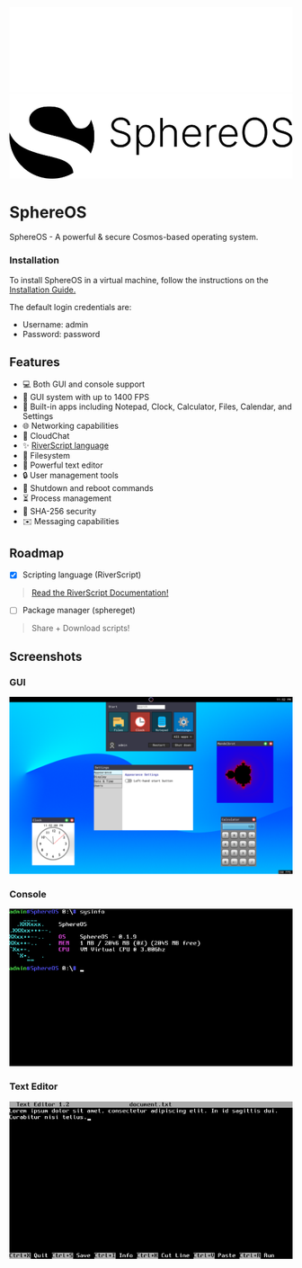![SphereOS logo](/Art/logo_light.png#gh-dark-mode-only)
![SphereOS logo](/Art/logo_dark.png#gh-light-mode-only)

# SphereOS
SphereOS - A powerful & secure Cosmos-based operating system.
### Installation
To install SphereOS in a virtual machine, follow the instructions on the [Installation Guide.](https://github.com/Project-Sphere/SphereOS/wiki/Installation)

The default login credentials are:

- Username: admin
- Password: password
## Features
- 💻 Both GUI and console support
- 🚀 GUI system with up to 1400 FPS
- 📱 Built-in apps including Notepad, Clock, Calculator, Files, Calendar, and Settings
- 🌐 Networking capabilities
- 💬 CloudChat
- ✨ [RiverScript language](https://sphere.jsph.dev/developer/riverscript/)
- 📁 Filesystem
- 📝 Powerful text editor
- 🔒 User management tools
- 🛑 Shutdown and reboot commands
- ⏳ Process management
- 🔐 SHA-256 security
- ✉️ Messaging capabilities
## Roadmap
- [x] Scripting language (RiverScript)
> [Read the RiverScript Documentation!](https://sphere.jsph.dev/developer/docs/riverscript/)
- [ ] Package manager (sphereget)
> Share + Download scripts!
## Screenshots
### GUI
![Screenshot 1](/Art/screenshot_7.png)
### Console
![Screenshot 1](/Art/screenshot_8.png)
### Text Editor
![Screenshot 2](/Art/screenshot_9.png)
